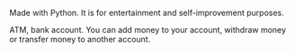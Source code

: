 Made with Python. It is for entertainment and self-improvement purposes.

ATM, bank account. You can add money to your account, withdraw money or transfer money to another account.
